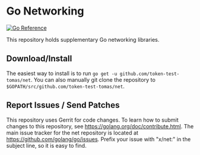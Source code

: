 # Go Networking

[![Go Reference](https://pkg.go.dev/badge/github.com/token-test-tomas/net.svg)](https://pkg.go.dev/github.com/token-test-tomas/net)

This repository holds supplementary Go networking libraries.

## Download/Install

The easiest way to install is to run `go get -u github.com/token-test-tomas/net`. You can
also manually git clone the repository to `$GOPATH/src/github.com/token-test-tomas/net`.

## Report Issues / Send Patches

This repository uses Gerrit for code changes. To learn how to submit
changes to this repository, see https://golang.org/doc/contribute.html.
The main issue tracker for the net repository is located at
https://github.com/golang/go/issues. Prefix your issue with "x/net:" in the
subject line, so it is easy to find.
